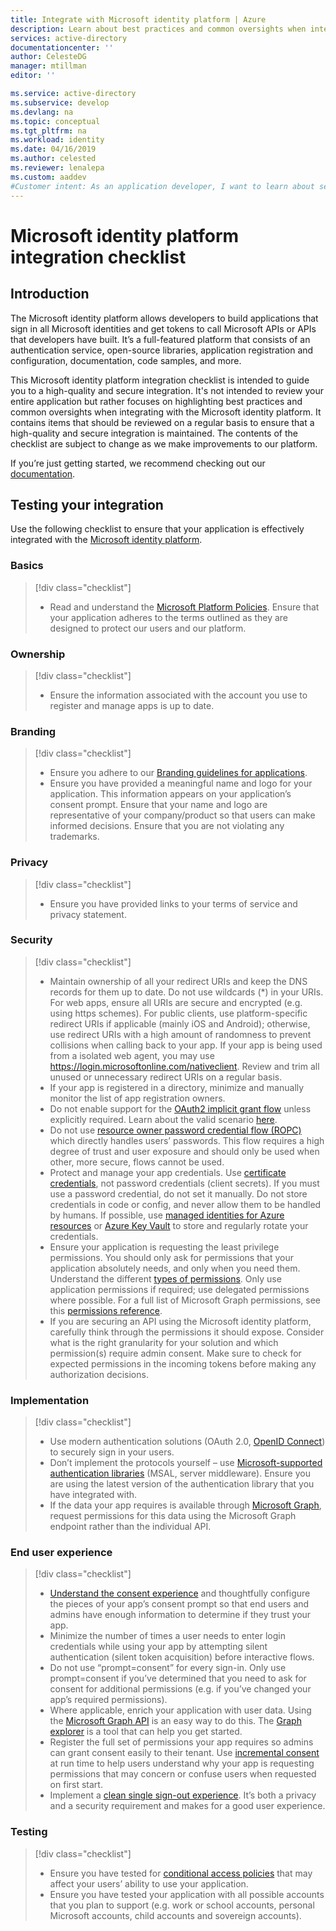 ```yaml
---
title: Integrate with Microsoft identity platform | Azure
description: Learn about best practices and common oversights when integrating with the Microsoft identity platform.
services: active-directory
documentationcenter: ''
author: CelesteDG
manager: mtillman
editor: ''

ms.service: active-directory
ms.subservice: develop
ms.devlang: na
ms.topic: conceptual
ms.tgt_pltfrm: na
ms.workload: identity
ms.date: 04/16/2019
ms.author: celested
ms.reviewer: lenalepa
ms.custom: aaddev
#Customer intent: As an application developer, I want to learn about security best practices so I can integrate my application with Microsoft identity platform.
---
```


# Microsoft identity platform integration checklist

## Introduction

The Microsoft identity platform allows developers to build applications that sign in all Microsoft identities and get tokens to call Microsoft APIs or APIs that developers have built. It’s a full-featured platform that consists of an authentication service, open-source libraries, application registration and configuration, documentation, code samples, and more.

This Microsoft identity platform integration checklist is intended to guide you to a high-quality and secure integration. It's not intended to review your entire application but rather focuses on highlighting best practices and common oversights when integrating with the Microsoft identity platform. It contains items that should be reviewed on a regular basis to ensure that a high-quality and secure integration is maintained. The contents of the checklist are subject to change as we make improvements to our platform.

If you’re just getting started, we recommend checking out our [documentation](https://docs.microsoft.com/en-us/azure/active-directory/develop/).

## Testing your integration

Use the following checklist to ensure that your application is effectively integrated with the [Microsoft identity platform](https://docs.microsoft.com/en-us/legal/mdsa).

### Basics

> [!div class="checklist"]
> * Read and understand the [Microsoft Platform Policies](https://docs.microsoft.com/en-us/legal/mdsa). Ensure that your application adheres to the terms outlined as they are designed to protect our users and our platform.

### Ownership

> [!div class="checklist"]
> * Ensure the information associated with the account you use to register and manage apps is up to date.

### Branding

> [!div class="checklist"]
> * Ensure you adhere to our [Branding guidelines for applications](https://docs.microsoft.com/en-us/azure/active-directory/develop/howto-add-branding-in-azure-ad-apps).
> * Ensure you have provided a meaningful name and logo for your application. This information appears on your application’s consent prompt. Ensure that your name and logo are representative of your company/product so that users can make informed decisions. Ensure that you are not violating any trademarks.

### Privacy

> [!div class="checklist"]
> * Ensure you have provided links to your terms of service and privacy statement.

### Security

> [!div class="checklist"]
> * Maintain ownership of all your redirect URIs and keep the DNS records for them up to date. Do not use wildcards (*) in your URIs. For web apps, ensure all URIs are secure and encrypted (e.g. using https schemes). For public clients, use platform-specific redirect URIs if applicable (mainly iOS and Android); otherwise, use redirect URIs with a high amount of randomness to prevent collisions when calling back to your app. If your app is being used from a isolated web agent, you may use https://login.microsoftonline.com/nativeclient. Review and trim all unused or unnecessary redirect URIs on a regular basis.
> * If your app is registered in a directory, minimize and manually monitor the list of app registration owners.
> * Do not enable support for the [OAuth2 implicit grant flow](https://docs.microsoft.com/en-us/azure/active-directory/develop/v2-oauth2-implicit-grant-flow) unless explicitly required. Learn about the valid scenario [here](https://docs.microsoft.com/en-us/azure/active-directory/develop/v1-oauth2-implicit-grant-flow#suitable-scenarios-for-the-oauth2-implicit-grant).
> * Do not use [resource owner password credential flow (ROPC)](https://docs.microsoft.com/azure/active-directory/develop/v2-oauth-ropc) which directly handles users’ passwords. This flow requires a high degree of trust and user exposure and should only be used when other, more secure, flows cannot be used.
> * Protect and manage your app credentials. Use [certificate credentials](https://docs.microsoft.com/en-us/azure/active-directory/develop/active-directory-certificate-credentials), not password credentials (client secrets). If you must use a password credential, do not set it manually. Do not store credentials in code or config, and never allow them to be handled by humans. If possible, use [managed identities for Azure resources](https://docs.microsoft.com/en-us/azure/active-directory/managed-identities-azure-resources/overview) or [Azure Key Vault](https://docs.microsoft.com/en-us/azure/key-vault/key-vault-whatis) to store and regularly rotate your credentials.
> * Ensure your application is requesting the least privilege permissions. You should only ask for permissions that your application absolutely needs, and only when you need them. Understand the different [types of permissions](https://docs.microsoft.com/en-us/azure/active-directory/develop/v1-permissions-and-consent#types-of-permissions). Only use application permissions if required; use delegated permissions where possible. For a full list of Microsoft Graph permissions, see this [permissions reference](https://docs.microsoft.com/en-us/graph/permissions-reference).
> * If you are securing an API using the Microsoft identity platform, carefully think through the permissions it should expose. Consider what is the right granularity for your solution and which permission(s) require admin consent. Make sure to check for expected permissions in the incoming tokens before making any authorization decisions.

### Implementation

> [!div class="checklist"]
> * Use modern authentication solutions (OAuth 2.0, [OpenID Connect](https://docs.microsoft.com/en-us/azure/active-directory/develop/v2-protocols-oidc)) to securely sign in your users.
> * Don’t implement the protocols yourself – use [Microsoft-supported authentication libraries](https://docs.microsoft.com/en-us/azure/active-directory/develop/reference-v2-libraries) (MSAL, server middleware). Ensure you are using the latest version of the authentication library that you have integrated with.
> * If the data your app requires is available through [Microsoft Graph](https://developer.microsoft.com/en-us/graph), request permissions for this data using the Microsoft Graph endpoint rather than the individual API.

### End user experience

> [!div class="checklist"]
> * [Understand the consent experience](https://docs.microsoft.com/en-us/azure/active-directory/develop/application-consent-experience) and thoughtfully configure the pieces of your app’s consent prompt so that end users and admins have enough information to determine if they trust your app.
> * Minimize the number of times a user needs to enter login credentials while using your app by attempting silent authentication (silent token acquisition) before interactive flows.
> * Do not use “prompt=consent” for every sign-in. Only use prompt=consent if you’ve determined that you need to ask for consent for additional permissions (e.g. if you’ve changed your app’s required permissions).
> * Where applicable, enrich your application with user data. Using the [Microsoft Graph API](https://developer.microsoft.com/en-us/graph) is an easy way to do this. The [Graph explorer](https://developer.microsoft.com/graph/graph-explorer) is a tool that can help you get started.
> * Register the full set of permissions your app requires so admins can grant consent easily to their tenant. Use [incremental consent](https://docs.microsoft.com/en-us/azure/active-directory/develop/azure-ad-endpoint-comparison#incremental-and-dynamic-consent) at run time to help users understand why your app is requesting permissions that may concern or confuse users when requested on first start.
> * Implement a [clean single sign-out experience](https://github.com/Azure-Samples/active-directory-aspnetcore-webapp-openidconnect-v2/tree/master/1-WebApp-OIDC/1-6-SignOut). It’s both a privacy and a security requirement and makes for a good user experience.

### Testing

> [!div class="checklist"]
> * Ensure you have tested for [conditional access policies](https://github.com/Azure-Samples/active-directory-aspnetcore-webapp-openidconnect-v2/tree/master/1-WebApp-OIDC/1-6-SignOut) that may affect your users’ ability to use your application.
> * Ensure you have tested your application with all possible accounts that you plan to support (e.g. work or school accounts, personal Microsoft accounts, child accounts and sovereign accounts).
